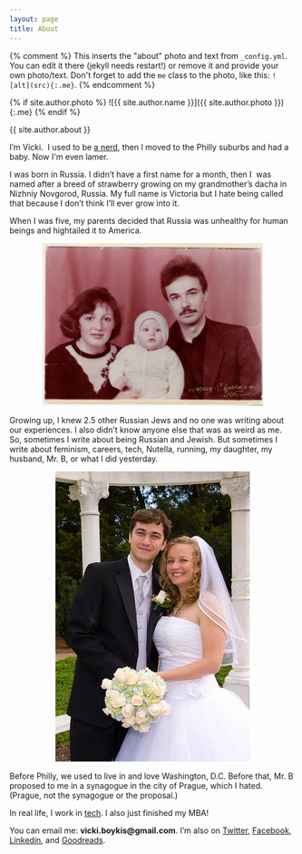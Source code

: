 ```yaml
---
layout: page
title: About
---
```


{% comment %}
  This inserts the "about" photo and text from `_config.yml`.
  You can edit it there (jekyll needs restart!) or remove it and provide your own photo/text.
  Don't forget to add the `me` class to the photo, like this: `![alt](src){:.me}`.
{% endcomment %}

{% if site.author.photo %}
  ![{{ site.author.name }}]({{ site.author.photo }}){:.me}
{% endif %}

{{ site.author.about }}

I&#8217;m Vicki.  I used to be [a nerd](http://www.amazon.com/Theres-Something-about-Scotland-Boykis-ebook/dp/B007TQ8370), then I moved to the Philly suburbs and had a baby. Now I'm even lamer.   
  
I was born in Russia. I didn&#8217;t have a first name for a month, then I  was named after a breed of strawberry growing on my grandmother&#8217;s dacha in Nizhniy Novgorod, Russia. My full name is Victoria but I hate being called that because I don&#8217;t think I&#8217;ll ever grow into it.


 When I was five, my parents decided that Russia was unhealthy for human beings and hightailed it to America.


<p style="text-align: center;">
  <a href="https://raw.githubusercontent.com/vkblog/vkblog.github.io/master/public/img/2009/01/scan0001.jpg"><img title="scan0001" alt="" src="https://raw.githubusercontent.com/vkblog/vkblog.github.io/master/public/img/2009/01/scan0001.jpg" width="389" height="287" /></a>
</p>

Growing up, I knew 2.5 other Russian Jews and no one was writing about our experiences. I also didn&#8217;t know anyone else that was as weird as me. So, sometimes I write about being Russian and Jewish. But sometimes I write about feminism, careers, tech, Nutella, running, my daughter, my husband, Mr. B, or what I did yesterday.

<p style="text-align: center;">
  <a href="https://raw.githubusercontent.com/vkblog/vkblog.github.io/master/public/img/2009/01/Classic-Photo-033.jpg"><img title="Classic Photo 033" alt="" src="https://raw.githubusercontent.com/vkblog/vkblog.github.io/master/public/img/2009/01/Classic-Photo-033.jpg" width="343" height="512" /></a>
</p>

Before Philly, we used to live in and love Washington, D.C. Before that, Mr. B proposed to me in a synagogue in the city of Prague, which I hated. (Prague, not the synagogue or the proposal.)

In real life, I work in [tech](http://veekaybee.github.io/). I also just finished my MBA! 

<p style="text-align: left;">
  You can email me: <strong>vicki.boykis@gmail.com</strong>. I&#8217;m also on <a href="http://twitter.com/vboykis" target="_blank">Twitter</a>, <a href="http://facebook.com/vicki.boykis" target="_blank">Facebook</a>, <a href="http://www.linkedin.com/in/vickiboykis/" target="_blank">Linkedin</a>, and <a href="http://www.goodreads.com/user/show/6490545-vicki" target="_blank">Goodreads</a>.
</p>

<p style="text-align: left;">
